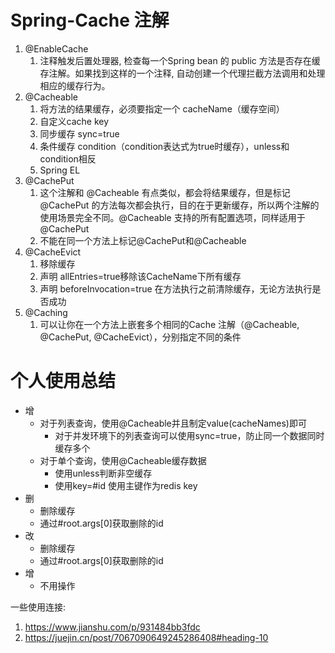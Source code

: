 # Spring-Cache 注解
1. @EnableCache
   1. 注释触发后置处理器, 检查每一个Spring bean 的 public 方法是否存在缓存注解。如果找到这样的一个注释, 自动创建一个代理拦截方法调用和处理相应的缓存行为。
2. @Cacheable
   1. 将方法的结果缓存，必须要指定一个 cacheName（缓存空间）
   2. 自定义cache key
   3. 同步缓存 sync=true
   4. 条件缓存 condition（condition表达式为true时缓存），unless和condition相反
   5. Spring EL
3. @CachePut
   1. 这个注解和 @Cacheable 有点类似，都会将结果缓存，但是标记 @CachePut 的方法每次都会执行，目的在于更新缓存，所以两个注解的使用场景完全不同。@Cacheable 支持的所有配置选项，同样适用于@CachePut
   2. 不能在同一个方法上标记@CachePut和@Cacheable
4. @CacheEvict
   1. 移除缓存
   2. 声明 allEntries=true移除该CacheName下所有缓存
   3. 声明 beforeInvocation=true 在方法执行之前清除缓存，无论方法执行是否成功
5. @Caching
   1. 可以让你在一个方法上嵌套多个相同的Cache 注解（@Cacheable, @CachePut, @CacheEvict），分别指定不同的条件

# 个人使用总结
- 增
  - 对于列表查询，使用@Cacheable并且制定value(cacheNames)即可
    - 对于并发环境下的列表查询可以使用sync=true，防止同一个数据同时缓存多个
  - 对于单个查询，使用@Cacheable缓存数据
    - 使用unless判断非空缓存
    - 使用key=#id 使用主键作为redis key
- 删
  - 删除缓存
  - 通过#root.args[0]获取删除的id
- 改
  - 删除缓存
  - 通过#root.args[0]获取删除的id
- 增
  - 不用操作

一些使用连接:
1. https://www.jianshu.com/p/931484bb3fdc
2. https://juejin.cn/post/7067090649245286408#heading-10
